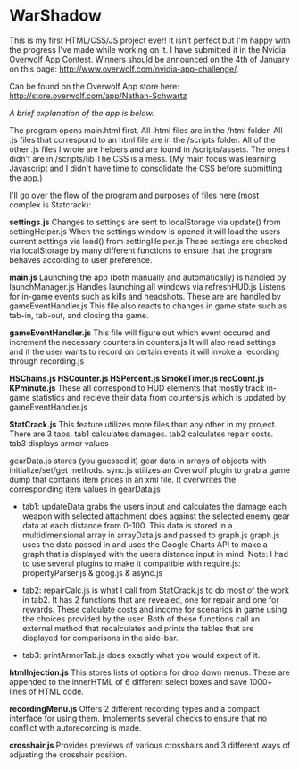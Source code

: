 # WarShadow

This is my first HTML/CSS/JS project ever! It isn't perfect but I'm happy with the progress I've made while working on it.
I have submitted it in the Nvidia Overwolf App Contest. Winners should be announced on the 4th of January on this page: http://www.overwolf.com/nvidia-app-challenge/.

Can be found on the Overwolf App store here: http://store.overwolf.com/app/Nathan-Schwartz






*A brief explanation of the app is below.*

The program opens main.html first.
All .html files are in the /html folder.
All .js files that correspond to an html file are in the /scripts folder.
All of the other .js files I wrote are helpers and are found in /scripts/assets. The ones I didn't are in /scripts/lib
The CSS is a mess. (My main focus was learning Javascript and I didn't have time to consolidate the CSS before submitting the app.)


I'll go over the flow of the program and purposes of files here (most complex is Statcrack):

**settings.js**
Changes to settings are sent to localStorage via update() from settingHelper.js
When the settings window is opened it will load the users current settings via load() from settingHelper.js
These settings are checked via localStorage by many different functions to ensure that the program behaves according to user preference.

**main.js**
Launching the app (both manually and automatically) is handled by launchManager.js
Handles launching all windows via refreshHUD.js
Listens for in-game events such as kills and headshots.  These are are handled by gameEventHandler.js
This file also reacts to changes in game state such as tab-in, tab-out, and closing the game. 

**gameEventHandler.js**
This file will figure out which event occured and increment the necessary counters in counters.js
It will also read settings and if the user wants to record on certain events it will invoke a recording through recording.js

**HSChains.js  HSCounter.js  HSPercent.js  SmokeTimer.js  recCount.js  KPminute.js**
These all correspond to HUD elements that mostly track in-game statistics and recieve their data from counters.js which is updated by gameEventHandler.js 

**StatCrack.js**
This feature utilizes more files than any other in my project. 
<nutshell> There are 3 tabs. tab1 calculates damages. tab2 calculates repair costs. tab3 displays armor values </nutshell>

gearData.js stores (you guessed it) gear data in arrays of objects with initialize/set/get methods.
sync.js utilizes an Overwolf plugin to grab a game dump that contains item prices in an xml file. It overwrites the corresponding item values in gearData.js

* tab1:
updateData grabs the users input and calculates the damage each weapon with selected attachment does against the selected enemy gear data at each distance from 0-100.
This data is stored in a multidimensional array in arrayData.js and passed to graph.js
graph.js uses the data passed in and uses the Google Charts API to make a graph that is displayed with the users distance input in mind.
Note: I had to use several plugins to make it compatible with require.js: propertyParser.js & goog.js & async.js

* tab2:
repairCalc.js is what I call from StatCrack.js to do most of the work in tab2. It has 2 functions that are revealed, one for repair and one for rewards.
These calculate costs and income for scenarios in game using the choices provided by the user. Both of these functions call an external method that 
recalculates and prints the tables that are displayed for comparisons in the side-bar.

* tab3:
printArmorTab.js does exactly what you would expect of it.

**htmlInjection.js**
This stores lists of options for drop down menus. These are appended to the innerHTML of 6 different select boxes and save 1000+ lines of HTML code.

**recordingMenu.js**
Offers 2 different recording types and a compact interface for using them. Implements several checks to ensure that no conflict with autorecording is made.

**crosshair.js**
Provides previews of various crosshairs and 3 different ways of adjusting the crosshair position.



